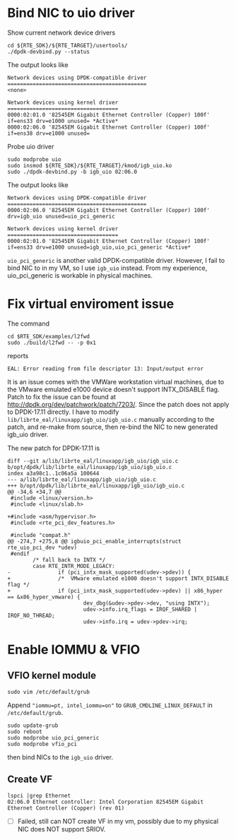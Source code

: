 # Bind NIC to uio driver
Show current network device drivers
````
cd ${RTE_SDK}/${RTE_TARGET}/usertools/
./dpdk-devbind.py --status
````
The output looks like
````
Network devices using DPDK-compatible driver
============================================
<none>

Network devices using kernel driver
===================================
0000:02:01.0 '82545EM Gigabit Ethernet Controller (Copper) 100f' if=ens33 drv=e1000 unused= *Active*
0000:02:06.0 '82545EM Gigabit Ethernet Controller (Copper) 100f' if=ens38 drv=e1000 unused=
````
Probe uio driver

    sudo modprobe uio
    sudo insmod ${RTE_SDK}/${RTE_TARGET}/kmod/igb_uio.ko
    sudo ./dpdk-devbind.py -b igb_uio 02:06.0
The output looks like
````
Network devices using DPDK-compatible driver
============================================
0000:02:06.0 '82545EM Gigabit Ethernet Controller (Copper) 100f' drv=igb_uio unused=uio_pci_generic

Network devices using kernel driver
===================================
0000:02:01.0 '82545EM Gigabit Ethernet Controller (Copper) 100f' if=ens33 drv=e1000 unused=igb_uio,uio_pci_generic *Active*
````

`uio_pci_generic` is another valid DPDK-compatible driver. However, I fail to bind NIC to in my VM, so I use `igb_uio` instead. From my experience, uio_pci_generic is workable in physical machines.

# Fix virtual enviroment issue

The command
````
cd $RTE_SDK/examples/l2fwd
sudo ./build/l2fwd -- -p 0x1
````
reports

    EAL: Error reading from file descriptor 13: Input/output error
It is an issue comes with the VMWare workstation virtual machines, due to the VMware emulated e1000 device doesn't support INTX_DISABLE flag.
Patch to fix the issue can be found at http://dpdk.org/dev/patchwork/patch/7203/.
Since the patch does not apply to DPDK-17.11 directly.
I have to modify `lib/librte_eal/linuxapp/igb_uio/igb_uio.c` manually according to the patch, and re-make from source, then re-bind the NIC to new generated igb_uio driver.

The new patch for DPDK-17.11 is
````
diff --git a/lib/librte_eal/linuxapp/igb_uio/igb_uio.c b/opt/dpdk/lib/librte_eal/linuxapp/igb_uio/igb_uio.c
index a3a98c1..1c06a5a 100644
--- a/lib/librte_eal/linuxapp/igb_uio/igb_uio.c
+++ b/opt/dpdk/lib/librte_eal/linuxapp/igb_uio/igb_uio.c
@@ -34,6 +34,7 @@
 #include <linux/version.h>
 #include <linux/slab.h>

+#include <asm/hypervisor.h>
 #include <rte_pci_dev_features.h>

 #include "compat.h"
@@ -274,7 +275,8 @@ igbuio_pci_enable_interrupts(struct rte_uio_pci_dev *udev)
 #endif
        /* fall back to INTX */
        case RTE_INTR_MODE_LEGACY:
-               if (pci_intx_mask_supported(udev->pdev)) {
+               /*  VMware emulated e1000 doesn't support INTX_DISABLE flag */
+               if (pci_intx_mask_supported(udev->pdev) || x86_hyper == &x86_hyper_vmware) {
                        dev_dbg(&udev->pdev->dev, "using INTX");
                        udev->info.irq_flags = IRQF_SHARED | IRQF_NO_THREAD;
                        udev->info.irq = udev->pdev->irq;
````
# Enable IOMMU & VFIO
## VFIO kernel module
````
sudo vim /etc/default/grub
````
Append `"iommu=pt, intel_iommu=on"` to `GRUB_CMDLINE_LINUX_DEFAULT` in `/etc/default/grub`.
````
sudo update-grub
sudo reboot
sudo modprobe uio_pci_generic
sudo modprobe vfio_pci
````
then bind NICs to the `igb_uio` driver.
## Create VF
````
lspci |grep Ethernet
02:06.0 Ethernet controller: Intel Corporation 82545EM Gigabit Ethernet Controller (Copper) (rev 01)
````

- [ ] Failed, still can NOT create VF in my vm, possibly due to my physical NIC does NOT support SRIOV.
